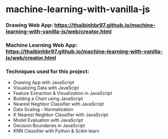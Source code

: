 # machine-learning-with-vanilla-js
### Drawing Web App: https://thaibinhbr97.github.io/machine-learning-with-vanilla-js/web/creator.html
### Machine Learning Web App: https://thaibinhbr97.github.io/machine-learning-with-vanilla-js/web/creator.html

### Techniques used for this project:
- Drawing App with JavaScript
- Visualizing Data with JavaScipt
- Feature Extraction & Visualization in JavaScript
- Building a Chart using JavaScript
- Nearest Neghbor Classifier with JavaScript
- Data Scaling - Normalization
- K Nearest Neghbor Classifier with JavaScript
- Model Evaluation with JavaScript
- Decision Boundaries in JavaScript
- KNN Classifier with Python & Scikit-learn
